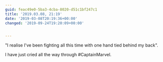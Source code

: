 ```yaml
---
guid: feac49e0-5ba3-4cba-8020-d51c1bf247c1
title: '2019.03.08, 21:19'
date: '2019-03-08T20:19:36+00:00'
changed: '2019-09-24T19:20:09+00:00'


---
```


"I realise I've been fighting all this time with one hand tied behind my back". 

I have just cried all the way through #CaptainMarvel. 

